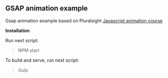 ## GSAP animation example ##

Gsap animation example based on Pluralsight [Javascript animation course](https://app.pluralsight.com/library/courses/gsap-javascript-animation/table-of-contents) 

**Installation**

Run next script:
 > NPM start
 
To build and  serve, run next script:
 > Gulp
